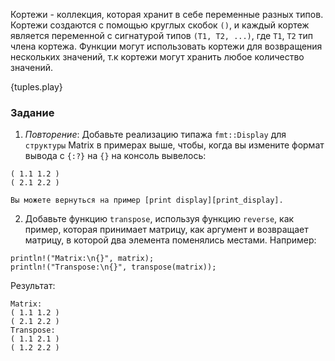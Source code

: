 Кортежи - коллекция, которая хранит в себе переменные разных типов. Кортежи создаются с помощью
круглых скобок `()`, и каждый кортеж является переменной с сигнатурой типов
`(T1, T2, ...)`, где `T1`, `T2` тип члена кортежа. Функции могут использовать
кортежи для возвращения нескольких значений, т.к кортежи могут хранить любое количество значений.

{tuples.play}

### Задание

 1. *Повторение*: Добавьте реализацию типажа `fmt::Display` для `структуры`
    Matrix в примерах выше,
    чтобы, когда вы измените формат вывода с `{:?}` на `{}`
    на консоль вывелось:
```
( 1.1 1.2 )
( 2.1 2.2 )
```
    Вы можете вернуться на пример [print display][print_display].
 2. Добавьте функцию `transpose`, используя функцию `reverse`, как пример, которая принимает
    матрицу, как аргумент и возвращает матрицу, в которой два элемента поменялись местами.
    Например:
```
println!("Matrix:\n{}", matrix);
println!("Transpose:\n{}", transpose(matrix));
```
Результат:
```
Matrix:
( 1.1 1.2 )
( 2.1 2.2 )
Transpose:
( 1.1 2.1 )
( 1.2 2.2 )
```

[print_display]: ../hello/print/print_display.html
